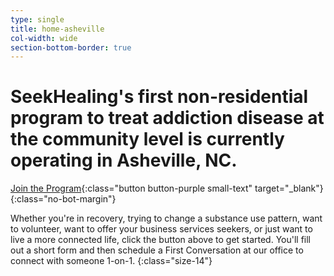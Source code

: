 ```yaml
---
type: single
title: home-asheville
col-width: wide
section-bottom-border: true
---
```


# SeekHealing's first non-residential program to treat addiction disease at the community level is currently operating in Asheville, NC.

[Join the Program](https://form.jotform.com/90764612050148){:class="button button-purple small-text" target="_blank"}
{:class="no-bot-margin"}

Whether you're in recovery, trying to change a substance use pattern, want to volunteer, want to offer your business services seekers, or just want to live a more connected life, click the button above to get started. You'll fill out a short form and then schedule a First Conversation at our office to connect with someone 1-on-1. 
{:class="size-14"}
